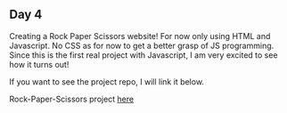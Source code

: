 ## Day 4

Creating a Rock Paper Scissors website! For now only using HTML and Javascript. No CSS as for now to get a better grasp of JS programming. Since this is the first real project with Javascript, I am very excited to see how it turns out!

If you want to see the project repo, I will link it below.

Rock-Paper-Scissors project
[here](https://github.com/JasonGeee/Rock-Paper-Scissors)